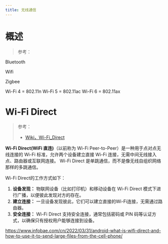 ```yaml
---
title: 无线通信
---
```


# 概述

> 参考：

Bluetooth

Wifi

Zigbee


Wi-Fi 4 = 802.11n
Wi-Fi 5 = 802.11ac
Wi-Fi 6 = 802.11ax

# Wi-Fi Direct

> 参考：
> 
> - [Wiki，Wi-Fi_Direct](https://en.wikipedia.org/wiki/Wi-Fi_Direct)

**Wi-Fi Direct(WiFi 直连)**（以前称为 Wi-Fi Peer-to-Peer）是一种用于点对点无线连接的 Wi-Fi 标准，允许两个设备建立直接 Wi-Fi 连接，无需中间无线接入点、路由器或互联网连接。 Wi-Fi Direct 是单跳通信，而不是像无线自组织网络那样的多跳通信。

Wi-Fi Direct的工作方式如下：

1. **设备发现：** 物联网设备（比如打印机）和移动设备在 Wi-Fi Direct 模式下进行广播，以便彼此发现对方的存在。
2. **建立连接：** 一旦设备发现彼此，它们可以建立直接的Wi-Fi连接，无需通过路由器。
3. **安全连接：** Wi-Fi Direct 支持安全连接，通常包括密码或 PIN 码等认证方式，以确保只有授权用户能够连接到设备。

https://www.infobae.com/cn/2022/03/31/android-what-is-wifi-direct-and-how-to-use-it-to-send-large-files-from-the-cell-phone/
